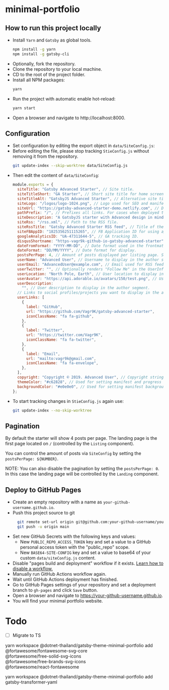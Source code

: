 # minimal-portfolio

## How to run this project locally
- Install `Yarn` and `Gatsby` as global tools.
  ```sh
  npm install -g yarn
  npm install -g gatsby-cli
  ```
- Optionally, fork the repository.
- Clone the repository to your local machine.
- CD to the root of the project folder.
- Install all NPM packages:
  ```sh
  yarn
  ```
- Run the project with automatic enable hot-reload:
  ```sh
  yarn start
  ```
- Open a browser and navigate to http://localhost:8000.

## Configuration
- Set configuration by editing the export object in `data/SiteConfig.js`:
- Before editing the file, please stop tracking `StieConfig.js` without removing it from the repository.
  ```sh
  git update-index --skip-worktree data/SiteConfig.js
  ```
- Then edit the content of `data/SiteConfig`:
  ```js
  module.exports = {
    siteTitle: "Gatsby Advanced Starter", // Site title.
    siteTitleShort: "GA Starter", // Short site title for home screen (PWA). Preferably should be under 12 characters to prevent truncation.
    siteTitleAlt: "GatsbyJS Advanced Starter", // Alternative site title for SEO.
    siteLogo: "/logos/logo-1024.png", // Logo used for SEO and manifest.
    siteUrl: "https://gatsby-advanced-starter-demo.netlify.com", // Domain of your website without pathPrefix.
    pathPrefix: "/", // Prefixes all links. For cases when deployed to example.github.io/gatsby-advanced-starter/.
    siteDescription: "A GatsbyJS starter with Advanced design in mind.", // Website description used for RSS feeds/meta description tag.
    siteRss: "/rss.xml", // Path to the RSS file.
    siteRssTitle: "Gatsby Advanced Starter RSS feed", // Title of the RSS feed
    siteFBAppID: "1825356251115265", // FB Application ID for using app insights
    googleAnalyticsID: "UA-47311644-5", // GA tracking ID.
    disqusShortname: "https-vagr9k-github-io-gatsby-advanced-starter", // Disqus shortname.
    dateFromFormat: "YYYY-MM-DD", // Date format used in the frontmatter.
    dateFormat: "DD/MM/YYYY", // Date format for display.
    postsPerPage: 4, // Amount of posts displayed per listing page. Set to zero to disable paging. See the "Pagination" section.
    userName: "Advanced User", // Username to display in the author segment.
    userEmail: "AdvancedUser@example.com", // Email used for RSS feed's author segment
    userTwitter: "", // Optionally renders "Follow Me" in the UserInfo segment.
    userLocation: "North Pole, Earth", // User location to display in the author segment.
    userAvatar: "https://api.adorable.io/avatars/150/test.png", // User avatar to display in the author segment.
    userDescription:
      "", // User description to display in the author segment.
    // Links to social profiles/projects you want to display in the author segment/navigation bar.
    userLinks: [
      {
        label: "GitHub",
        url: "https://github.com/Vagr9K/gatsby-advanced-starter",
        iconClassName: "fa fa-github",
      },
      {
        label: "Twitter",
        url: "https://twitter.com/Vagr9K",
        iconClassName: "fa fa-twitter",
      },
      {
        label: "Email",
        url: "mailto:vagr9k@gmail.com",
        iconClassName: "fa fa-envelope",
      },
    ],
    copyright: "Copyright © 2019. Advanced User", // Copyright string for the footer of the website and RSS feed.
    themeColor: "#c62828", // Used for setting manifest and progress theme colors.
    backgroundColor: "#e0e0e0", // Used for setting manifest background color.
  };
- To start tracking changes in `StieConfig.js` again use:
  ```sh
  git update-index --no-skip-worktree 
  ```

## Pagination

By default the starter will show 4 posts per page. The landing page is the first page located on `/` (controlled by the `Listing` component).

You can control the amount of posts via `SiteConfig` by setting the `postsPerPage: ${NUMBER}`.

NOTE: You can also disable the pagination by setting the `postsPerPage: 0`. In this case the landing page will be controlled by the `Landing` component.

## Deploy to GitHub Pages
- Create an empty repository with a name as `your-github-username.github.io`.
- Push this project source to git
  ```sh
    git remote set-url origin git@github.com:your-github-username/your-github-username.github.io.git
    git push -u origin main
  ```
- Set new GitHub Secrets with the following keys and values:
  - New `PUBLIC_REPO_ACCESS_TOKEN` key and set a value to a GitHub personal access token with the "public_repo" scope.
  - New `BASE64-SITE-CONFIG` key and set a value to base64 of your custom `data/siteConfig.js` content.
- Disable "pages build and deployment" workflow if it exists. [Learn how to disable a workflow.](https://docs.github.com/en/actions/managing-workflow-runs/disabling-and-enabling-a-workflow#disabling-a-workflow)
- Manually run GitHub Actions workflow again.
- Wait until GitHub Actions deployment has finished.
- Go to GitHub Pages settings of your repository and set a deployment branch to `gh-pages` and click `Save` button.
- Open a browser and navigate to https://your-github-username.github.io.
- You will find your minimal portfolio website.

# Todo 
- [ ] Migrate to TS

yarn workspace @dotnet-thailand/gatsby-theme-minimal-portfolio add \
  @fortawesome/fontawesome-svg-core \
  @fortawesome/free-solid-svg-icons \
  @fortawesome/free-brands-svg-icons \
  @fortawesome/react-fontawesome


yarn workspace @dotnet-thailand/gatsby-theme-minimal-portfolio add gatsby-transformer-yaml
